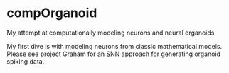 # compOrganoid
My attempt at computationally modeling neurons and neural organoids

My first dive is with modeling neurons from classic mathematical models. Please see
  project Graham for an SNN approach for generating organoid spiking data. 
